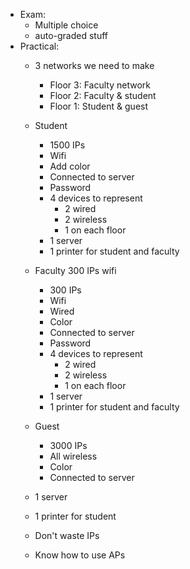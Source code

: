 - Exam:
	- Multiple choice
	- auto-graded stuff
- Practical:
	- 3 networks we need to make
		- Floor 3: Faculty network
		- Floor 2: Faculty & student
		- Floor 1: Student & guest
	- Student
		- 1500 IPs
		- Wifi
		- Add color
		- Connected to server
		- Password
		- 4 devices to represent
			- 2 wired
			- 2 wireless
			- 1 on each floor
		- 1 server
		- 1 printer for student and faculty
	- Faculty 300 IPs wifi
		- 300 IPs
		- Wifi
		- Wired
		- Color
		- Connected to server
		- Password
		- 4 devices to represent
			- 2 wired
			- 2 wireless
			- 1 on each floor
		- 1 server
		- 1 printer for student and faculty
	- Guest
		- 3000 IPs
		- All wireless
		- Color
		- Connected to server
	- 1 server
	- 1 printer for student

	- Don't waste IPs
	- Know how to use APs